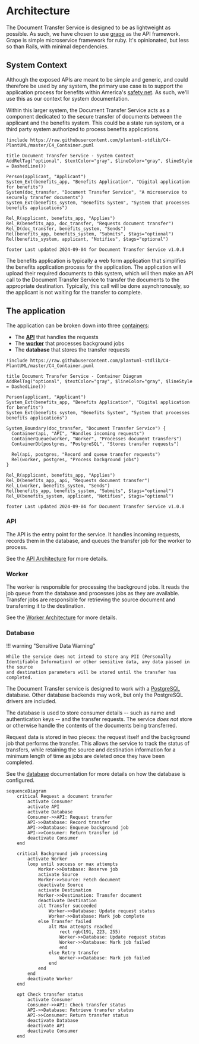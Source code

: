 # Architecture

The Document Transfer Service is designed to be as lightweight as possible. As
such, we have chosen to use [grape] as the API framework. Grape is simple
microservice framework for ruby. It's opinionated, but less so than Rails, with
minimal dependencies.

## System Context

Although the exposed APIs are meant to be simple and generic, and could
therefore be used by any system, the primary use case is to support the
application process for benefits within America's [safety net]. As such, we'll
use this as our context for system documentation.

Within this larger system, the Document Transfer Service acts as a component
dedicated to the secure transfer of documents between the applicant and the
benefits system. This could be a state run system, or a third party system
authorized to process benefits applications.

```plantuml
!include https://raw.githubusercontent.com/plantuml-stdlib/C4-PlantUML/master/C4_Container.puml

title Document Transfer Service - System Context
AddRelTag("optional", $textColor="gray", $lineColor="gray", $lineStyle = DashedLine())

Person(applicant, "Applicant")
System_Ext(benefits_app, "Benefits Application", "Digital application for benefits")
System(doc_transfer, "Document Transfer Service", "A microservice to securely transfer documents")
System_Ext(benefits_system, "Benefits System", "System that processes benefits applications")

Rel_R(applicant, benefits_app, "Applies")
Rel_R(benefits_app, doc_transfer, "Requests document transfer")
Rel_D(doc_transfer, benefits_system, "Sends")
Rel(benefits_app, benefits_system, "Submits", $tags="optional")
Rel(benefits_system, applicant, "Notifies", $tags="optional")

footer Last updated 2024-09-04 for Document Transfer Service v1.0.0
```

The benefits application is typically a web form application that simplifies the
benefits application process for the application. The application will upload
their required documents to this system, which will then make an API call to
the Document Transfer Service to transfer the documents to the appropriate
destination. Typically, this call will be done asynchronously, so the applicant
is not waiting for the transfer to complete.

## The application

The application can be broken down into three [containers][c4-containers]:

- The [**API**][api] that handles the requests
- The [**worker**][worker] that processes background jobs
- The **database** that stores the transfer requests

```plantuml
!include https://raw.githubusercontent.com/plantuml-stdlib/C4-PlantUML/master/C4_Container.puml

title Document Transfer Service - Container Diagram
AddRelTag("optional", $textColor="gray", $lineColor="gray", $lineStyle = DashedLine())

Person(applicant, "Applicant")
System_Ext(benefits_app, "Benefits Application", "Digital application for benefits")
System_Ext(benefits_system, "Benefits System", "System that processes benefits applications")

System_Boundary(doc_transfer, "Document Transfer Service") {
  Container(api, "API", "Handles incoming requests")
  ContainerQueue(worker, "Worker", "Processes document transfers")
  ContainerDb(postgres, "PostgreSQL", "Stores transfer requests")

  Rel(api, postgres, "Record and queue transfer requests")
  Rel(worker, postgres, "Process background jobs")
}

Rel_R(applicant, benefits_app, "Applies")
Rel_D(benefits_app, api, "Requests document transfer")
Rel_L(worker, benefits_system, "Sends")
Rel(benefits_app, benefits_system, "Submits", $tags="optional")
Rel_U(benefits_system, applicant, "Notifies", $tags="optional")

footer Last updated 2024-09-04 for Document Transfer Service v1.0.0
```

### API

The API is the entry point for the service. It handles incoming requests,
records them in the database, and queues the transfer job for the worker to
process.

See the [API Architecture][api] for more details.

### Worker

The worker is responsible for processing the background jobs. It reads the
job queue from the database and processes jobs as they are available. Transfer
jobs are responsible for retrieving the source document and transferring it to
the destination.

See the [Worker Architecture][worker] for more details.

### Database

!!! warning "Sensitive Data Warning"

    While the service does not intend to store any PII (Personally
    Identifiable Information) or other sensitive data, any data passed in the source
    and destination parameters will be stored until the transfer has completed.

The Document Transfer service is designed to work with a [PostgreSQL] database.
Other database backends may work, but only the PostgreSQL drivers are included.

The database is used to store consumer details -- such as name and
authentication keys -- and the transfer requests. The service _does not_ store
or otherwise handle the contents of the documents being transferred.

Request data is stored in two pieces: the request itself and the background job
that performs the transfer. This allows the service to track the status of
transfers, while retaining the source and destination information for a minimum
length of time as jobs are deleted once they have been completed.

See the [database] documentation for more details on how the database is
configured.

```mermaid
sequenceDiagram
    critical Request a document transfer
        activate Consumer
        activate API
        activate Database
        Consumer->>API: Request transfer
        API->>Database: Record transfer
        API->>Database: Enqueue background job
        API->>Consumer: Return transfer id
        deactivate Consumer
    end

    critical Background job processing
        activate Worker
        loop until success or max attempts
            Worker->>Database: Reserve job
            activate Source
            Worker->>Source: Fetch document
            deactivate Source
            activate Destination
            Worker->>Destination: Transfer document
            deactivate Destination
            alt Transfer succeeded
                Worker->>Database: Update request status
                Worker->>Database: Mark job complete
            else Transfer failed
                alt Max attempts reached
                    rect rgb(191, 223, 255)
                    Worker->>Database: Update request status
                    Worker->>Database: Mark job failed
                    end
                else Retry transfer
                    Worker->>Database: Mark job failed
                end
            end
        end
        deactivate Worker
    end

    opt Check transfer status
        activate Consumer
        Consumer->>API: Check transfer status
        API->>Database: Retrieve transfer status
        API->>Consumer: Return transfer status
        deactivate Database
        deactivate API
        deactivate Consumer
    end
```

[api]: architecture/api.md
[c4-containers]: https://c4model.com/#ContainerDiagram
[database]: database.md
[grape]: https://github.com/ruby-grape/grape
[Postgresql]: https://www.postgresql.org/
[safety net]: https://codeforamerica.org/programs/social-safety-net/
[worker]: architecture/worker.md
